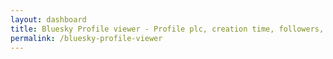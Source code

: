 ```yaml
---
layout: dashboard
title: Bluesky Profile viewer - Profile plc, creation time, followers, insights etc.
permalink: /bluesky-profile-viewer
---
```


<head>
    <meta charset="UTF-8">
    <meta name="viewport" content="width=device-width, initial-scale=1.0">
    <meta name="description"
        content="Explore Bluesky profiles with our beautiful profile viewer. Search and view detailed Bluesky user information, plc information, followers, insights etc.">
    <meta name="keywords" content="Bluesky, social media, profile viewer, AT Protocol, decentralized social">
    <meta name="author" content="Bluesky Profile Explorer">
    <meta property="og:title" content="Bluesky Profile Explorer">
    <meta property="og:description" content="Beautiful way to explore and analyze Bluesky profiles">
    <meta property="og:type" content="website">
    <title>Bluesky Profile Explorer - Beautiful Profile Analytics</title>
    <style>
        :root {
            --primary-color: #0d6efd;
            --secondary-color: #6c757d;
            --accent-color: #198754;
        }

        body {
            background: linear-gradient(135deg, #f8f9fa 0%, #e9ecef 100%);
            color: #2c3e50;
        }

        .hero-section {
            background: linear-gradient(135deg, var(--primary-color) 0%, #0056b3 100%);
            color: white;
            padding: 4rem 0;
            margin-bottom: 2rem;
            text-align: center;
        }

        .feature-card {
            border: none;
            border-radius: 15px;
            transition: transform 0.3s;
            height: 100%;
        }

        .feature-card:hover {
            transform: translateY(-5px);
        }

        .feature-icon {
            font-size: 2.5rem;
            color: var(--primary-color);
            margin-bottom: 1rem;
        }

        .profile-container {
            max-width: 800px;
            margin: 2rem auto;
            background: white;
            border-radius: 15px;
            box-shadow: 0 0 20px rgba(0, 0, 0, 0.1);
            overflow: hidden;
        }

        .search-container {
            max-width: 600px;
            margin: -3rem auto 2rem;
            position: relative;
            z-index: 100;
        }

        .search-box {
            background: white;
            padding: 2rem;
            border-radius: 15px;
            box-shadow: 0 5px 15px rgba(0, 0, 0, 0.1);
        }

        .banner-img {
            width: 100%;
            height: 200px;
            object-fit: cover;
        }

        .avatar-container {
            margin-top: -75px;
            padding: 0 20px;
        }

        .avatar-img {
            width: 150px;
            height: 150px;
            border-radius: 50%;
            border: 5px solid white;
            box-shadow: 0 0 10px rgba(0, 0, 0, 0.1);
        }

        .stats-container {
            background: #f8f9fa;
            border-radius: 10px;
            padding: 15px;
            margin: 15px 0;
        }

        .stat-item {
            text-align: center;
            padding: 10px;
        }

        .stat-number {
            font-size: 1.5rem;
            font-weight: bold;
            color: var(--primary-color);
        }

        .description {
            white-space: pre-line;
        }

        .loader {
            display: none;
            text-align: center;
            padding: 20px;
        }

        .tips-section {
            background: white;
            padding: 3rem 0;
            margin: 2rem 0;
        }

        .faq-section {
            padding: 3rem 0;
        }

        footer {
            background: #2c3e50;
            color: white;
            padding: 2rem 0;
            margin-top: 3rem;
        }

        .scroll-to-top {
            position: fixed;
            bottom: 20px;
            right: 20px;
            display: none;
            z-index: 1000;
        }
    </style>

    <style>
        /* Enhanced Profile Styles */
        .profile-container {
            background: white;
            border-radius: 20px;
            box-shadow: 0 8px 24px rgba(0, 0, 0, 0.08);
            overflow: hidden;
        }

        .banner-section {
            background: #f8f9fa;
        }

        .avatar-container {
            margin-top: -75px;
            padding: 0 20px;
        }

        .stat-item:hover {
            background-color: rgba(13, 110, 253, 0.05);
            border-radius: 8px;
        }

        .additional-info .card {
            border-radius: 12px;
            border: 1px solid rgba(0, 0, 0, 0.1);
            transition: all 0.2s ease;
        }

        .additional-info .card:hover {
            transform: translateY(-2px);
            box-shadow: 0 4px 12px rgba(0, 0, 0, 0.05);
        }

        .badge {
            font-size: 0.8rem;
            padding: 0.35em 0.65em;
        }

        #accountFeatures .badge {
            font-weight: normal;
        }

        .pinned-post .card {
            border-radius: 12px;
            border: 1px solid rgba(0, 0, 0, 0.1);
            background-color: #f8f9fa;
        }

        #didBadge {
            font-size: 0.7rem;
            background-color: #6c757d;
        }

        .description {
            white-space: pre-line;
            line-height: 1.6;
        }

        /* Responsive Adjustments */
        @media (max-width: 768px) {
            .avatar-img {
                width: 120px;
                height: 120px;
            }

            .display-name {
                font-size: 1.5rem;
            }

            .profile-content {
                padding: 1rem;
            }
        }
    </style>

</head>

<body>
    <!-- Hero Section -->
    <div class="hero-section">
        <div class="container">
            <h1 class="display-4 mb-4 text-white">Bluesky Profile Viewer / Explorer</h1>
            <p class="lead mb-4">Discover and analyze Bluesky profile insights, plc viewer, preferences and more. </p>
            <p class="mb-0">Join the decentralized social network revolution</p>
        </div>
    </div>

    <!-- Search Container -->
    <div class="container">
        <div class="search-container">
            <div class="search-box">
                <h5 class="text-center mb-4">Enter a Bluesky Handle to Begin</h5>
                <div class="input-group">
                    <input type="text" class="form-control form-control-lg" id="handleInput"
                        placeholder="e.g., thriendly.bsky.social">
                    <button class="btn btn-primary btn-lg" id="searchBtn">
                        <i class="fas fa-search"></i> Search
                    </button>
                </div>
            </div>
        </div>

        <!-- Loading Spinner -->
        <div class="loader">
            <div class="spinner-border text-primary" role="status">
                <span class="visually-hidden">Loading...</span>
            </div>
        </div>


        <div class="profile-container" id="profileContainer" style="display: none;">
            <!-- Profile Header -->
            <div class="banner-section position-relative">
                <img class="banner-img" id="bannerImg" src="" alt="Profile Banner">
                <div class="avatar-container position-absolute start-4 bottom-0 transform-translate">
                    <img class="avatar-img" id="avatarImg" src="" alt="Profile Avatar">
                </div>
            </div>

            <!-- Profile Content -->
            <div class="profile-content p-4 mt-5 bg-light">
                <!-- Profile Header Info -->
                <div class="d-flex justify-content-between align-items-start mb-3">
                    <div>
                        <div class="d-flex align-items-center gap-2">
                            <h2 class="display-name fs-2 fw-bold mb-1" id="displayName"></h2>
                        </div>
                        <p class="handle text-muted mb-2" id="handle"></p>
                        <div class="d-flex gap-3 text-muted small">
                            <div class="join-date">
                                <i class="fas fa-calendar-alt me-1"></i>
                                <span id="joinDate"></span>
                            </div>
                            <div class="created-date">
                                <i class="fas fa-star me-1"></i>
                                <span id="createdDate"></span>
                            </div>
                        </div>
                    </div>
                    <a target="_blank" class="btn btn-outline-primary rounded-pill" id="viewProfileBtn">
                        <i class="fas fa-external-link-alt me-1"></i>
                        View on Bluesky
                    </a>
                </div>

                <!-- Profile Description -->
                <div class="description my-3 text-break" id="description"></div>

                <!-- Profile Stats -->
                <div class="stats-container bg-light rounded-3 p-3 my-4">
                    <div class="row g-3">
                        <div class="col-md-3 col-6">
                            <div class="stat-item text-center">
                                <div class="stat-number fw-bold text-primary mb-1" id="postsCount">0</div>
                                <div class="stat-label text-muted small">Posts</div>
                            </div>
                        </div>
                        <div class="col-md-3 col-6">
                            <div class="stat-item text-center">
                                <div class="stat-number fw-bold text-primary mb-1" id="followersCount">0</div>
                                <div class="stat-label text-muted small">Followers</div>
                            </div>
                        </div>
                        <div class="col-md-3 col-6">
                            <div class="stat-item text-center">
                                <div class="stat-number fw-bold text-primary mb-1" id="followsCount">0</div>
                                <div class="stat-label text-muted small">Following</div>
                            </div>
                        </div>
                        <div class="col-md-3 col-6">
                            <div class="stat-item text-center">
                                <div class="stat-number fw-bold text-primary mb-1" id="listsCount">0</div>
                                <div class="stat-label text-muted small">Lists</div>
                            </div>
                        </div>
                    </div>
                </div>

                <!-- Additional Profile Info -->
                <div class="additional-info mb-4">
                    <h6 class="fw-bold mb-3">Additional Information</h6>
                    Profile plc :  <span class="badge bg-primary" id="didBadge"></span>
                    
                    <div class="row g-3 mt-1">
                        <div class="col-md-6">
                            <div class="card h-100">
                                <div class="card-body">
                                    <h6 class="card-subtitle mb-2 text-muted">Account Type</h6>
                                    <div id="accountFeatures" class="d-flex flex-wrap gap-2">
                                        <!-- Features badges will be added here -->
                                    </div>
                                </div>
                            </div>
                        </div>
                        <div class="col-md-6">
                            <div class="card h-100">
                                <div class="card-body">
                                    <h6 class="card-subtitle mb-2 text-muted">Chat Preferences</h6>
                                    <div id="chatPreferences">
                                        <!-- Chat preferences will be shown here -->
                                    </div>
                                </div>
                            </div>
                        </div>
                    </div>
                </div>

                <!-- Pinned Post -->
                <div class="pinned-post mb-4" id="pinnedPostContainer" style="display: none;">
                    <h6 class="fw-bold mb-3">
                        <i class="fas fa-thumbtack me-2"></i>Pinned Post
                    </h6>
                    <div class="card">
                        <div class="card-body">
                            <div id="pinnedPostContent">
                                <!-- Pinned post content will be added here -->
                            </div>
                        </div>
                    </div>
                </div>
            </div>
        </div>


        <!-- Features Section -->
        <div class="row g-4 mb-5">
            <div class="col-md-4">
                <div class="card feature-card">
                    <div class="card-body text-center">
                        <i class="fas fa-chart-line feature-icon"></i>
                        <h5 class="card-title">Profile Analytics</h5>
                        <p class="card-text">Get detailed insights into any Bluesky profile, including follower growth,
                            posting patterns, and engagement metrics.</p>
                    </div>
                </div>
            </div>
            <div class="col-md-4">
                <div class="card feature-card">
                    <div class="card-body text-center">
                        <i class="fas fa-mobile-alt feature-icon"></i>
                        <h5 class="card-title">Mobile Friendly</h5>
                        <p class="card-text">Access profile information on any device with our responsive, user-friendly
                            interface.</p>
                    </div>
                </div>
            </div>
            <div class="col-md-4">
                <div class="card feature-card">
                    <div class="card-body text-center">
                        <i class="fas fa-bolt feature-icon"></i>
                        <h5 class="card-title">Real-time Updates</h5>
                        <p class="card-text">Get the latest profile information instantly with real-time data fetching.
                        </p>
                    </div>
                </div>
            </div>
        </div>

        <!-- Tips Section -->
        <div class="tips-section">
            <div class="container">
                <h2 class="text-center mb-4">Tips for Growing on Bluesky</h2>
                <div class="row g-4">
                    <div class="col-md-6">
                        <h5><i class="fas fa-check-circle text-success"></i> Complete Your Profile</h5>
                        <p>Add a professional profile picture, banner image, and detailed bio to make your profile stand
                            out.</p>
                    </div>
                    <div class="col-md-6">
                        <h5><i class="fas fa-users text-success"></i> Engage with Others</h5>
                        <p>Regularly interact with other users through replies, reposts, and likes to build your
                            network.</p>
                    </div>
                    <div class="col-md-6">
                        <h5><i class="fas fa-hashtag text-success"></i> Use Relevant Topics</h5>
                        <p>Include relevant topics in your posts to help others discover your content.</p>
                    </div>
                    <div class="col-md-6">
                        <h5><i class="fas fa-clock text-success"></i> Post Consistently</h5>
                        <p>Maintain a regular posting schedule to keep your followers engaged.</p>
                    </div>
                </div>
            </div>
        </div>

        <!-- FAQ Section -->
        <div class="faq-section">
            <div class="container">
                <h2 class="text-center mb-4">Frequently Asked Questions</h2>
                <div class="accordion" id="faqAccordion">
                    <div class="accordion-item">
                        <h2 class="accordion-header">
                            <button class="accordion-button" type="button" data-bs-toggle="collapse"
                                data-bs-target="#faq1">
                                What is Bluesky?
                            </button>
                        </h2>
                        <div id="faq1" class="accordion-collapse collapse show" data-bs-parent="#faqAccordion">
                            <div class="accordion-body">
                                <a href="https://bsky.app/">Bluesky</a> is a decentralized social network built on the AT Protocol. It offers users more
                                control over their social media experience through features like portable accounts and
                                customizable feeds.
                            </div>
                        </div>
                    </div>
                    <div class="accordion-item">
                        <h2 class="accordion-header">
                            <button class="accordion-button collapsed" type="button" data-bs-toggle="collapse"
                                data-bs-target="#faq2">
                                How do I get a Bluesky account?
                            </button>
                        </h2>
                        <div id="faq2" class="accordion-collapse collapse" data-bs-parent="#faqAccordion">
                            <div class="accordion-body">
                                You can sign up for Bluesky through their mobile app or website. Currently, the platform
                                operates on an invitation system, but you can request an invite through their official
                                channels.
                            </div>
                        </div>
                    </div>
                </div>
            </div>
        </div>
    </div>

    <!-- Footer -->
    <footer>
        <div class="container">
            <div class="row">
                <div class="col-md-6">
                    <h5>About Bluesky Profile Explorer</h5>
                    <p>A powerful tool to explore and analyze Bluesky profiles. Get insights, statistics, and more for
                        any Bluesky user.</p>
                </div>
                <div class="col-md-6 text-md-end">
                    <h5>Quick Links</h5>
                    <p>
                        <a href="#" class="text-white text-decoration-none">Home</a> |
                        <a href="#" class="text-white text-decoration-none">Features</a> |
                        <a href="#" class="text-white text-decoration-none">FAQ</a>
                    </p>
                </div>
            </div>
        </div>
    </footer>

    <!-- Scroll to Top Button -->
    <button class="btn btn-primary rounded-circle scroll-to-top" id="scrollToTop">
        <i class="fas fa-arrow-up"></i>
    </button>

    <script src="https://cdnjs.cloudflare.com/ajax/libs/jquery/3.7.1/jquery.min.js"></script>
    <script src="https://cdnjs.cloudflare.com/ajax/libs/bootstrap/5.3.2/js/bootstrap.bundle.min.js"></script>
    <script>
        $(document).ready(function () {
            // Previous profile fetching code remains the same

            // Scroll to Top functionality
            $(window).scroll(function () {
                if ($(this).scrollTop() > 200) {
                    $('.scroll-to-top').fadeIn();
                } else {
                    $('.scroll-to-top').fadeOut();
                }
            });

            $('.scroll-to-top').click(function () {
                $('html, body').animate({ scrollTop: 0 }, 800);
                return false;
            });

            // Search functionality
            $('#searchBtn').click(function () {
                const handle = $('#handleInput').val().trim();
                if (handle) {
                    fetchProfile(handle);
                }
            });

            $('#handleInput').keypress(function (e) {
                if (e.which === 13) {
                    $('#searchBtn').click();
                }
            });

            function fetchProfile(handle) {
                $('.loader').show();
                $('#profileContainer').hide();

                $.ajax({
                    url: `https://public.api.bsky.app/xrpc/app.bsky.actor.getProfile?actor=${handle}`,
                    method: 'GET',
                    success: function (data) {
                        updateProfile(data);
                        $('.loader').hide();
                        $('#profileContainer').show();
                        $('html, body').animate({
                            scrollTop: $('#profileContainer').offset().top - 100
                        }, 800);
                    },
                    error: function (err) {
                        alert('Error fetching profile. Please check the handle and try again.');
                        $('.loader').hide();
                    }
                });
            }


            function updateProfile(data) {
                // Basic Profile Info
                $('#displayName').text(data.displayName || data.handle);
                $('#handle').text('@' + data.handle);
                $('#description').text(data.description || '');
                $('#didBadge').text(data.did);

                // Images
                $('#bannerImg').attr('src', data.banner);
                $('#avatarImg').attr('src', data.avatar);

                // Stats
                $('#postsCount').text(data.postsCount?.toLocaleString() || '0');
                $('#followersCount').text(data.followersCount?.toLocaleString() || '0');
                $('#followsCount').text(data.followsCount?.toLocaleString() || '0');
                $('#listsCount').text(data.associated?.lists?.toLocaleString() || '0');

                // Dates
                if (data.indexedAt) {
                    const indexDate = new Date(data.indexedAt).toLocaleDateString('en-US', {
                        year: 'numeric',
                        month: 'long',
                        day: 'numeric'
                    });
                    $('#joinDate').text(`Indexed ${indexDate}`);
                }

                if (data.createdAt) {
                    const createDate = new Date(data.createdAt).toLocaleDateString('en-US', {
                        year: 'numeric',
                        month: 'long',
                        day: 'numeric'
                    });
                    $('#createdDate').text(`Created ${createDate}`);
                }

                // Account Features
                const features = $('#accountFeatures');
                features.empty();

                if (data.associated?.lists > 0) {
                    features.append(`<span class="badge bg-info">Lists: ${data.associated.lists}</span>`);
                }
                if (data.associated?.feedgens > 0) {
                    features.append(`<span class="badge bg-success">Feed Generators: ${data.associated.feedgens}</span>`);
                }
                if (data.associated?.starterPacks > 0) {
                    features.append(`<span class="badge bg-warning">Starter Packs: ${data.associated.starterPacks}</span>`);
                }
                if (data.associated?.labeler === true) {
                    features.append(`<span class="badge bg-secondary">Labeler</span>`);
                }

                // Chat Preferences
                const chatPrefs = $('#chatPreferences');
                chatPrefs.empty();
                if (data.associated?.chat?.allowIncoming) {
                    const chatStatus = data.associated.chat.allowIncoming === 'all'
                        ? '<i class="fas fa-comments text-success"></i> Open to chat with everyone'
                        : '<i class="fas fa-user-lock text-warning"></i> Limited chat permissions';
                    chatPrefs.append(`<p class="mb-0">${chatStatus}</p>`);
                }

                // Profile Links
                const linksContainer = $('#profileLinks');
                linksContainer.empty();

                // Website
                if (data.associated?.website) {
                    linksContainer.append(`
            <div class="col-auto">
                <a href="${data.associated.website}" target="_blank" class="btn btn-light">
                    <i class="fas fa-globe me-2"></i>${new URL(data.associated.website).hostname}
                </a>
            </div>
        `);
                }

                // Social Links
                const socials = ['twitter', 'github', 'instagram'];
                socials.forEach(platform => {
                    if (data.associated?.[platform]) {
                        linksContainer.append(`
                <div class="col-auto">
                    <a href="https://${platform}.com/${data.associated[platform]}"
                       target="_blank"
                       class="btn btn-light">
                        <i class="fab fa-${platform} me-2"></i>${data.associated[platform]}
                    </a>
                </div>
            `);
                    }
                });

                // Pinned Post
                const pinnedPostContainer = $('#pinnedPostContainer');
                if (data.pinnedPost) {
                    $('#pinnedPostContent').html(`
            <div class="d-flex align-items-center gap-2">
                <i class="fas fa-link text-muted"></i>
                <a href="https://bsky.app/profile/${data.handle}/post/${data.pinnedPost.uri.split('/').pop()}"
                   target="_blank"
                   class="text-decoration-none">
                    View Pinned Post
                </a>
            </div>
        `);
                    pinnedPostContainer.show();
                } else {
                    pinnedPostContainer.hide();
                }

                // View Profile Button
                $('#viewProfileBtn').attr('href', `https://bsky.app/profile/${data.handle}`);
            }


        });


        function updateProfile(data) {
            // Update basic profile information
            $('#displayName').text(data.displayName || data.handle);
            $('#handle').text('@' + data.handle);
            $('#description').text(data.description || '');

            // Update profile images
            $('#bannerImg').attr('src', data.banner);
            $('#avatarImg').attr('src', data.avatar);

            // Update stats
            $('#postsCount').text(data.postsCount?.toLocaleString() || '0');
            $('#followersCount').text(data.followersCount?.toLocaleString() || '0');
            $('#followsCount').text(data.followsCount?.toLocaleString() || '0');

            // Update join date if available
            if (data.indexedAt) {
                const joinDate = new Date(data.indexedAt).toLocaleDateString('en-US', {
                    year: 'numeric',
                    month: 'long'
                });
                $('#joinDate').text(`Joined ${joinDate}`);
            }

            // Update profile links
            const linksContainer = $('#profileLinks');
            linksContainer.empty();

            if (data.associated?.website) {
                linksContainer.append(`
            <div class="col-auto">
                <a href="${data.associated.website}" target="_blank" class="btn btn-light">
                    <i class="fas fa-globe me-2"></i>${new URL(data.associated.website).hostname}
                </a>
            </div>
        `);
            }

            // Add other social links if available
            const socials = ['twitter', 'github', 'instagram'];
            socials.forEach(platform => {
                if (data.associated?.[platform]) {
                    linksContainer.append(`
                <div class="col-auto">
                    <a href="https://${platform}.com/${data.associated[platform]}"
                       target="_blank"
                       class="btn btn-light">
                        <i class="fab fa-${platform} me-2"></i>${data.associated[platform]}
                    </a>
                </div>
            `);
                }
            });
        }

    </script>

</body>
